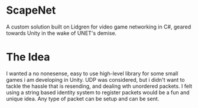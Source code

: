 # ScapeNet
A custom solution built on Lidgren for video game networking in C#, geared towards Unity in the wake of UNET's demise.

# The Idea
I wanted a no nonesense, easy to use high-level library for some small games i am developing in Unity. UDP was considered, but i didn't want to tackle the hassle that is resending, and dealing wth unordered packets. I felt using a string based identity system to register packets would be a fun and unique idea. Any type of packet can be setup and can be sent.
